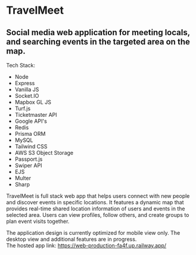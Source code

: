 # TravelMeet
## Social media web application for meeting locals, and searching events in the targeted area on the map.
Tech Stack: 
- Node
- Express
- Vanilla JS
- Socket.IO
- Mapbox GL JS
- Turf.js
- Ticketmaster API
- Google API's
- Redis
- Prisma ORM
- MySQL
- Tailwind CSS
- AWS S3 Object Storage
- Passport.js
- Swiper API
- EJS
- Multer
- Sharp

TravelMeet is full stack web app that helps users connect with new people and discover events in specific locations. It features a dynamic map that provides real-time shared location information of users and events in the selected area. Users can view profiles, follow others, and create groups to plan event visits together.

The application design is currently optimized for mobile view only. The desktop view and additional features are in progress.\
The hosted app link:
https://web-production-fa4f.up.railway.app/

